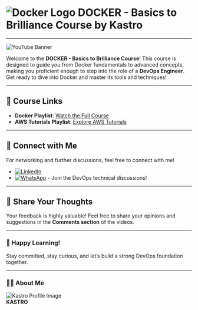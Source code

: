 # ![Docker Logo](https://www.docker.com/wp-content/uploads/2022/03/Moby-logo.png) DOCKER - Basics to Brilliance Course by Kastro

---

![YouTube Banner](https://i.ytimg.com/vi/Uq0vIVRbBTI/hqdefault.jpg?sqp=-oaymwEXCNACELwBSFryq4qpAwkIARUAAIhCGAE=&rs=AOn4CLAou30td47SUOjlC7BAveUyK-di5Q)

Welcome to the **DOCKER - Basics to Brilliance Course**! This course is designed to guide you from Docker fundamentals to advanced concepts, making you proficient enough to step into the role of a **DevOps Engineer**. Get ready to dive into Docker and master its tools and techniques!

---

## 🎥 Course Links

- **Docker Playlist**: [Watch the Full Course](https://www.youtube.com/playlist?list=PLs-PsDpuAuTeNx3OgGQ1QrpNBo-XE6VBh)
- **AWS Tutorials Playlist**: [Explore AWS Tutorials](https://www.youtube.com/playlist?list=PLs-PsDpuAuTdOcZa-DDgG8KRbtMI_XRrC)

---

## 🤝 Connect with Me

For networking and further discussions, feel free to connect with me!

- [![LinkedIn](https://img.shields.io/badge/LinkedIn-0077B5?style=for-the-badge&logo=linkedin&logoColor=white)](https://www.linkedin.com/in/kastro-kiran/)
- [![WhatsApp](https://img.shields.io/badge/WhatsApp-25D366?style=for-the-badge&logo=whatsapp&logoColor=white)](https://chat.whatsapp.com/EGw6ZlwUHZc82cA0vXFnwm) - Join the DevOps technical discussions!

---

## 💬 Share Your Thoughts

Your feedback is highly valuable! Feel free to share your opinions and suggestions in the **Comments section** of the videos.

---

### 🎉 Happy Learning!

Stay committed, stay curious, and let’s build a strong DevOps foundation together.

---

### 🙋‍♂️ About Me

![Kastro Profile Image](https://example.com/kastro-profile-circle.png)  
**KASTRO**
